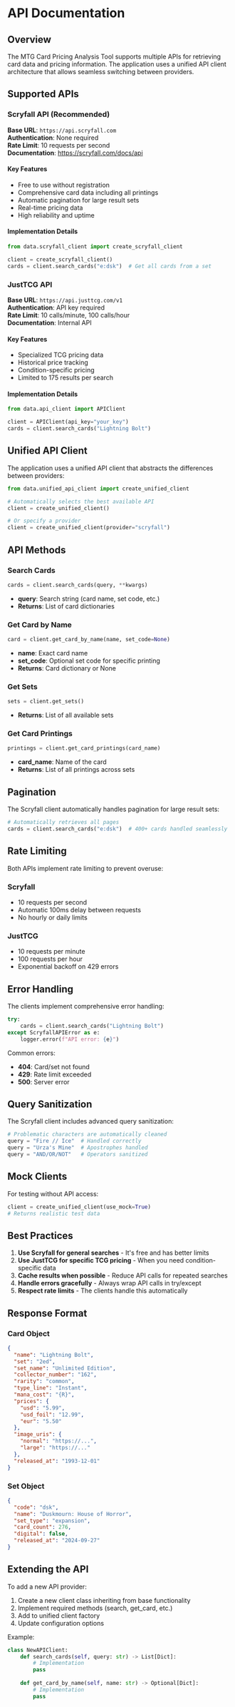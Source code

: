 # API Documentation

## Overview

The MTG Card Pricing Analysis Tool supports multiple APIs for retrieving card data and pricing information. The application uses a unified API client architecture that allows seamless switching between providers.

## Supported APIs

### Scryfall API (Recommended)

**Base URL**: `https://api.scryfall.com`  
**Authentication**: None required  
**Rate Limit**: 10 requests per second  
**Documentation**: https://scryfall.com/docs/api

#### Key Features
- Free to use without registration
- Comprehensive card data including all printings
- Automatic pagination for large result sets
- Real-time pricing data
- High reliability and uptime

#### Implementation Details
```python
from data.scryfall_client import create_scryfall_client

client = create_scryfall_client()
cards = client.search_cards("e:dsk")  # Get all cards from a set
```

### JustTCG API

**Base URL**: `https://api.justtcg.com/v1`  
**Authentication**: API key required  
**Rate Limit**: 10 calls/minute, 100 calls/hour  
**Documentation**: Internal API

#### Key Features
- Specialized TCG pricing data
- Historical price tracking
- Condition-specific pricing
- Limited to 175 results per search

#### Implementation Details
```python
from data.api_client import APIClient

client = APIClient(api_key="your_key")
cards = client.search_cards("Lightning Bolt")
```

## Unified API Client

The application uses a unified API client that abstracts the differences between providers:

```python
from data.unified_api_client import create_unified_client

# Automatically selects the best available API
client = create_unified_client()

# Or specify a provider
client = create_unified_client(provider="scryfall")
```

## API Methods

### Search Cards
```python
cards = client.search_cards(query, **kwargs)
```
- **query**: Search string (card name, set code, etc.)
- **Returns**: List of card dictionaries

### Get Card by Name
```python
card = client.get_card_by_name(name, set_code=None)
```
- **name**: Exact card name
- **set_code**: Optional set code for specific printing
- **Returns**: Card dictionary or None

### Get Sets
```python
sets = client.get_sets()
```
- **Returns**: List of all available sets

### Get Card Printings
```python
printings = client.get_card_printings(card_name)
```
- **card_name**: Name of the card
- **Returns**: List of all printings across sets

## Pagination

The Scryfall client automatically handles pagination for large result sets:

```python
# Automatically retrieves all pages
cards = client.search_cards("e:dsk")  # 400+ cards handled seamlessly
```

## Rate Limiting

Both APIs implement rate limiting to prevent overuse:

### Scryfall
- 10 requests per second
- Automatic 100ms delay between requests
- No hourly or daily limits

### JustTCG
- 10 requests per minute
- 100 requests per hour
- Exponential backoff on 429 errors

## Error Handling

The clients implement comprehensive error handling:

```python
try:
    cards = client.search_cards("Lightning Bolt")
except ScryfallAPIError as e:
    logger.error(f"API error: {e}")
```

Common errors:
- **404**: Card/set not found
- **429**: Rate limit exceeded
- **500**: Server error

## Query Sanitization

The Scryfall client includes advanced query sanitization:

```python
# Problematic characters are automatically cleaned
query = "Fire // Ice"  # Handled correctly
query = "Urza's Mine"  # Apostrophes handled
query = "AND/OR/NOT"   # Operators sanitized
```

## Mock Clients

For testing without API access:

```python
client = create_unified_client(use_mock=True)
# Returns realistic test data
```

## Best Practices

1. **Use Scryfall for general searches** - It's free and has better limits
2. **Use JustTCG for specific TCG pricing** - When you need condition-specific data
3. **Cache results when possible** - Reduce API calls for repeated searches
4. **Handle errors gracefully** - Always wrap API calls in try/except
5. **Respect rate limits** - The clients handle this automatically

## Response Format

### Card Object
```json
{
  "name": "Lightning Bolt",
  "set": "2ed",
  "set_name": "Unlimited Edition",
  "collector_number": "162",
  "rarity": "common",
  "type_line": "Instant",
  "mana_cost": "{R}",
  "prices": {
    "usd": "5.99",
    "usd_foil": "12.99",
    "eur": "5.50"
  },
  "image_uris": {
    "normal": "https://...",
    "large": "https://..."
  },
  "released_at": "1993-12-01"
}
```

### Set Object
```json
{
  "code": "dsk",
  "name": "Duskmourn: House of Horror",
  "set_type": "expansion",
  "card_count": 276,
  "digital": false,
  "released_at": "2024-09-27"
}
```

## Extending the API

To add a new API provider:

1. Create a new client class inheriting from base functionality
2. Implement required methods (search, get_card, etc.)
3. Add to unified client factory
4. Update configuration options

Example:
```python
class NewAPIClient:
    def search_cards(self, query: str) -> List[Dict]:
        # Implementation
        pass
    
    def get_card_by_name(self, name: str) -> Optional[Dict]:
        # Implementation
        pass
```